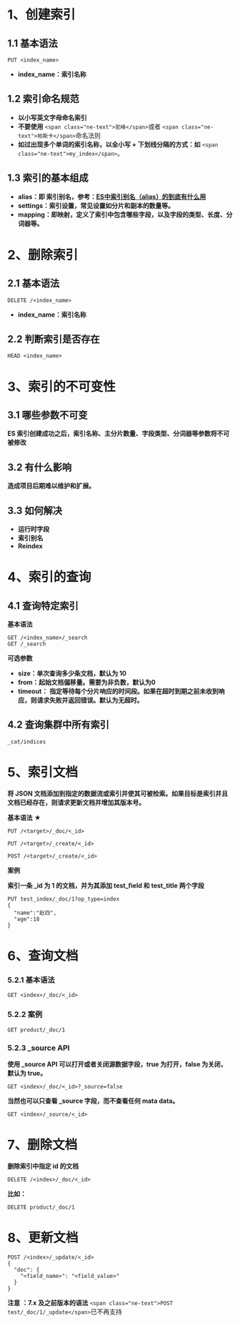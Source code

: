 # 1、创建索引

## 1.1 基本语法

```
PUT <index_name>
```

* **index_name：索引名称**

## 1.2 索引命名规范

* **以小写英文字母命名索引**
* **不要使用** `<span class="ne-text">驼峰</span>`或者 `<span class="ne-text">帕斯卡</span>`命名法则
* **如过出现多个单词的索引名称，以全小写 + 下划线分隔的方式：如** `<span class="ne-text">my_index</span>`。

## 1.3 索引的基本组成

* **alias：即 索引别名，参考：**[**ES中索引别名（alias）的到底有什么用**](http://www.elastic.org.cn/archives/alias)
* **settings：索引设置，常见设置如分片和副本的数量等。**
* **mapping：即映射，定义了索引中包含哪些字段，以及字段的类型、长度、分词器等。**

# 2、删除索引

## 2.1 基本语法

```
DELETE /<index_name>
```

* **index_name：索引名称**

## 2.2 判断索引是否存在

```
HEAD <index_name>
```

# 3、索引的不可变性

## 3.1 哪些参数不可变

**ES 索引创建成功之后，索引名称、主分片数量、字段类型、分词器等参数将不可被修改**

## 3.2 有什么影响

**造成项目后期难以维护和扩展。**

## 3.3 如何解决

* **运行时字段**
* **索引别名**
* **Reindex**

# 4、索引的查询

## 4.1 查询特定索引

**基本语法**

```
GET /<index_name>/_search 
GET /_search 
```

**可选参数**

* **size：单次查询多少条文档，默认为 10**
* **from：**起始文档偏移量。需要为非负数，默认为**0**
* **timeout：** **指定等待每个分片响应的时间段。如果在超时到期之前未收到响应，则请求失败并返回错误。默认为无超时。**

## 4.2 查询集群中所有索引

```
_cat/indices
```

# 5、**索引文档**

**将 JSON 文档添加到指定的数据流或索引并使其可被检索。如果目标是索引并且文档已经存在，则请求更新文档并增加其版本号。**

**基本语法** ★

```
PUT /<target>/_doc/<_id>

PUT /<target>/_create/<_id>

POST /<target>/_create/<_id>
```

**案例**

**索引一条 _id 为 1 的文档，并为其添加 test_field 和 test_title 两个字段**

```
PUT test_index/_doc/1?op_type=index
{
  "name":"赵四",
  "age":18
}
```

# 6、查询文档

### 5.2.1 基本语法

```
GET <index>/_doc/<_id>
```

### 5.2.2 案例

```
GET product/_doc/1
```

### 5.2.3 _source API

**使用 _source API 可以打开或者关闭源数据字段，true 为打开，false 为关闭，默认为 true。**

```
GET <index>/_doc/<_id>?_source=false
```

**当然也可以只查看 _source 字段，而不查看任何 mata data。**

```
GET <index>/_source/<_id>
```

# 7、删除文档

**删除索引中指定 id 的文档**

```
DELETE /<index>/_doc/<_id>
```

**比如：**

```
DELETE product/_doc/1
```

# 8、更新文档

```
POST /<index>/_update/<_id>
{
  "doc": {
    "<field_name>": "<field_value>"
  }
}
```

**注意** **：7.x 及之前版本的语法** `<span class="ne-text">POST test/_doc/1/_update</span>`已不再支持
